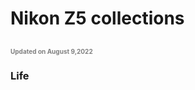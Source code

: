 # Nikon Z5 collections
<font color="grey" size=1>Updated on August 9,2022</font>
----------------------------------------------------------------

### Life
